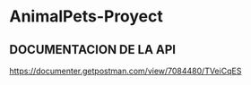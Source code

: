 # AnimalPets-Proyect

## DOCUMENTACION DE LA API 
https://documenter.getpostman.com/view/7084480/TVeiCqES
